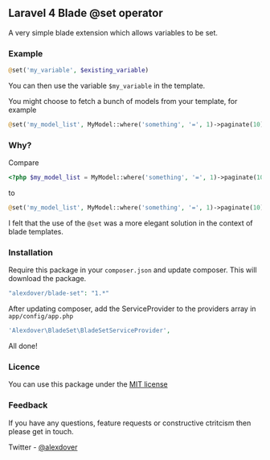 ## Laravel 4 Blade @set operator

A very simple blade extension which allows variables to be set.

### Example

```php
@set('my_variable', $existing_variable)
```

You can then use the variable `$my_variable` in the template.

You might choose to fetch a bunch of models from your template, for example

```php
@set('my_model_list', MyModel::where('something', '=', 1)->paginate(10))
```

### Why?

Compare

```php
<?php $my_model_list = MyModel::where('something', '=', 1)->paginate(10); ?>
```

to

```php
@set('my_model_list', MyModel::where('something', '=', 1)->paginate(10))
```

I felt that the use of the `@set` was a more elegant solution in the context of blade templates.

### Installation

Require this package in your `composer.json` and update composer. This will download the package.

```php
"alexdover/blade-set": "1.*"
```

After updating composer, add the ServiceProvider to the providers array in `app/config/app.php`

```php
'Alexdover\BladeSet\BladeSetServiceProvider',
```

All done!

### Licence
 
You can use this package under the [MIT license](http://opensource.org/licenses/MIT)

### Feedback

If you have any questions, feature requests or constructive ctritcism then please get in touch.

Twitter - [@alexdover](http://twitter.com/alexdover)